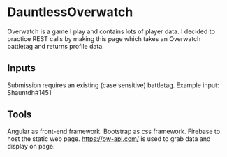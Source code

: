 # DauntlessOverwatch

Overwatch is a game I play and contains lots of player data. 
I decided to practice REST calls by making this page which takes an Overwatch battletag and returns profile data.


## Inputs
Submission requires an existing (case sensitive) battletag.
Example input: Shauntdh#1451

## Tools
Angular as front-end framework.
Bootstrap as css framework.
Firebase to host the static web page.
https://ow-api.com/ is used to grab data and display on page.

